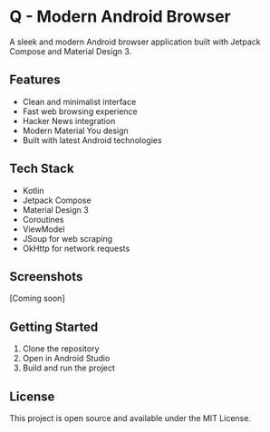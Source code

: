 # Q - Modern Android Browser

A sleek and modern Android browser application built with Jetpack Compose and Material Design 3.

## Features

- Clean and minimalist interface
- Fast web browsing experience
- Hacker News integration
- Modern Material You design
- Built with latest Android technologies

## Tech Stack

- Kotlin
- Jetpack Compose
- Material Design 3
- Coroutines
- ViewModel
- JSoup for web scraping
- OkHttp for network requests

## Screenshots

[Coming soon]

## Getting Started

1. Clone the repository
2. Open in Android Studio
3. Build and run the project

## License

This project is open source and available under the MIT License.
